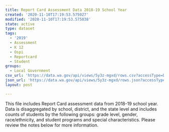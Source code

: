 ```yaml
---
title: Report Card Assessment Data 2018-19 School Year
created: '2020-11-10T17:19:53.575027'
modified: '2020-11-10T17:19:53.575038'
state: active
type: dataset
tags:
  - '2019'
  - Assessment
  - K 12
  - Ospi
  - Reportcard
  - Student
groups:
  - Local Government
csv_url: 'https://data.wa.gov/api/views/5y3z-mgxd/rows.csv?accessType=DOWNLOAD'
json_url: 'https://data.wa.gov/api/views/5y3z-mgxd/rows.json?accessType=DOWNLOAD'
layout: post

---
```

This file includes Report Card assessment data from 2018-19 school year. Data is disaggregated by school, district, and the state level and includes counts of students by the following groups: grade level, gender, race/ethnicity, and student programs and special characteristics. Please review the notes below for more information.
